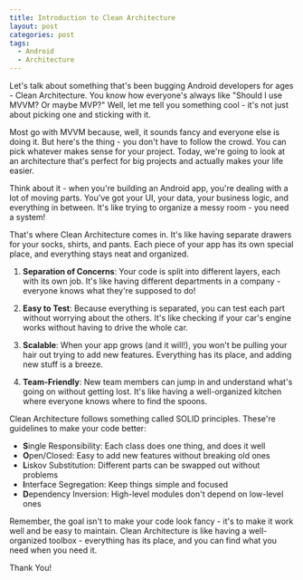 ```yaml
---
title: Introduction to Clean Architecture
layout: post
categories: post
tags:
  - Android
  - Architecture
---
```

Let's talk about something that's been bugging Android developers for ages - Clean Architecture. You know how everyone's always like "Should I use MVVM? Or maybe MVP?" Well, let me tell you something cool - it's not just about picking one and sticking with it.

Most go with MVVM because, well, it sounds fancy and everyone else is doing it. But here's the thing - you don't have to follow the crowd. You can pick whatever makes sense for your project. Today, we're going to look at an architecture that's perfect for big projects and actually makes your life easier.

Think about it - when you're building an Android app, you're dealing with a lot of moving parts. You've got your UI, your data, your business logic, and everything in between. It's like trying to organize a messy room - you need a system!

That's where Clean Architecture comes in. It's like having separate drawers for your socks, shirts, and pants. Each piece of your app has its own special place, and everything stays neat and organized.

1. **Separation of Concerns**: Your code is split into different layers, each with its own job. It's like having different departments in a company - everyone knows what they're supposed to do!

2. **Easy to Test**: Because everything is separated, you can test each part without worrying about the others. It's like checking if your car's engine works without having to drive the whole car.

3. **Scalable**: When your app grows (and it will!), you won't be pulling your hair out trying to add new features. Everything has its place, and adding new stuff is a breeze.

4. **Team-Friendly**: New team members can jump in and understand what's going on without getting lost. It's like having a well-organized kitchen where everyone knows where to find the spoons.

Clean Architecture follows something called SOLID principles. These're guidelines to make your code better:

- **S**ingle Responsibility: Each class does one thing, and does it well
- **O**pen/Closed: Easy to add new features without breaking old ones
- **L**iskov Substitution: Different parts can be swapped out without problems
- **I**nterface Segregation: Keep things simple and focused
- **D**ependency Inversion: High-level modules don't depend on low-level ones

Remember, the goal isn't to make your code look fancy - it's to make it work well and be easy to maintain. Clean Architecture is like having a well-organized toolbox - everything has its place, and you can find what you need when you need it.


Thank You!





